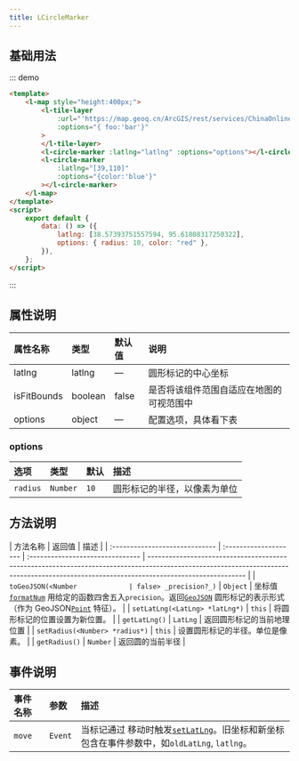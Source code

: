 ```yaml
---
title: LCircleMarker
---
```


## 基础用法

::: demo

```html
<template>
	<l-map style="height:400px;">
		<l-tile-layer
			:url="'https://map.geoq.cn/ArcGIS/rest/services/ChinaOnlineCommunity/MapServer/tile/{z}/{y}/{x}'"
			:options="{ foo:'bar'}"
		>
		</l-tile-layer>
		<l-circle-marker :latlng="latlng" :options="options"></l-circle-marker>
		<l-circle-marker
			:latlng="[39,110]"
			:options="{color:'blue'}"
		></l-circle-marker>
	</l-map>
</template>
<script>
	export default {
		data: () => ({
			latlng: [38.57393751557594, 95.61808317250322],
			options: { radius: 10, color: "red" },
		}),
	};
</script>
```

:::

## 属性说明

| 属性名称    | 类型    | 默认值 | 说明                                     |
| :---------- | :------ | :----- | :--------------------------------------- |
| latlng      | latlng  | —      | 圆形标记的中心坐标                       |
| isFitBounds | boolean | false  | 是否将该组件范围自适应在地图的可视范围中 |
| options     | object  | —      | 配置选项，具体看下表                     |

### options

| 选项     | 类型     | 默认 | 描述                         |
| :------- | :------- | :--- | :--------------------------- |
| `radius` | `Number` | `10` | 圆形标记的半径，以像素为单位 |

## 方法说明

| 方法名称                       | 返回值                | 描述                             |
| :----------------------------- | :-------------------- | :------------------------------- | --------------------------------------------------------------------------------------------------------------------------------------------------------------------------------------- |
| `toGeoJSON(<Number             | false> _precision?_)` | `Object`                         | 坐标值[`formatNum`](#util-formatnum) 用给定的函数四舍五入`precision`。返回[`GeoJSON`](https://en.wikipedia.org/wiki/GeoJSON) 圆形标记的表示形式（作为 GeoJSON[`Point`](#point) 特征）。 |
| `setLatLng(<LatLng> *latLng*)` | `this`                | 将圆形标记的位置设置为新位置。   |
| `getLatLng()`                  | `LatLng`              | 返回圆形标记的当前地理位置       |
| `setRadius(<Number> *radius*)` | `this`                | 设置圆形标记的半径。单位是像素。 |
| `getRadius()`                  | `Number`              | 返回圆的当前半径                 |

## 事件说明

| 事件名称 | 参数    | 描述                                                                                                                   |
| :------- | :------ | :--------------------------------------------------------------------------------------------------------------------- |
| `move`   | `Event` | 当标记通过 移动时触发[`setLatLng`](#circlemarker-setlatlng)。旧坐标和新坐标包含在事件参数中，如`oldLatLng`, `latlng`。 |
